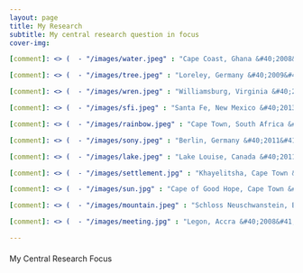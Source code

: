 ```yaml
---
layout: page
title: My Research
subtitle: My central research question in focus
cover-img: 

[comment]: <> (  - "/images/water.jpeg" : "Cape Coast, Ghana &#40;2008&#41;")

[comment]: <> (  - "/images/tree.jpeg" : "Loreley, Germany &#40;2009&#41;")

[comment]: <> (  - "/images/wren.jpeg" : "Williamsburg, Virginia &#40;2015&#41;")

[comment]: <> (  - "/images/sfi.jpeg" : "Santa Fe, New Mexico &#40;2013&#41;")

[comment]: <> (  - "/images/rainbow.jpeg" : "Cape Town, South Africa &#40;2013&#41;")

[comment]: <> (  - "/images/sony.jpeg" : "Berlin, Germany &#40;2011&#41;")

[comment]: <> (  - "/images/lake.jpeg" : "Lake Louise, Canada &#40;2011&#41;")

[comment]: <> (  - "/images/settlement.jpg" : "Khayelitsha, Cape Town &#40;2013&#41;")

[comment]: <> (  - "/images/sun.jpg" : "Cape of Good Hope, Cape Town &#40;2013&#41;")

[comment]: <> (  - "/images/mountain.jpeg" : "Schloss Neuschwanstein, Bavaria &#40;2007&#41;")

[comment]: <> (  - "/images/meeting.jpg" : "Legon, Accra &#40;2008&#41;")

---
```


<p style = "font-family: 'Open Sans', 'Helvetica Neue', Helvetica, Arial, sans-serif;
  font-size: 20px;
  font-weight: 400;
  margin-bottom: 15px;
  text-align: justify;">

My Central Research Focus
